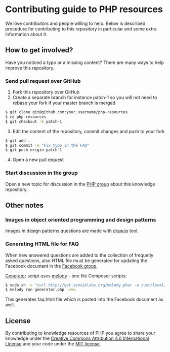 # Contributing guide to PHP resources

We love contributors and people willing to help. Below is described procedure for contributing to this repository in particular and some extra information about it.

## How to get involved?

Have you noticed a typo or a missing content? There are many ways to help improve this repository.

### Send pull request over GitHub

1. Fork this repository over GitHub
2. Create a separate branch for instance patch-1 so you will not need to rebase your fork if your master branch is merged

```bash
$ git clone git@github.com:your_username/php-resources
$ cd php-resources
$ git checkout -b patch-1
```

3. Edit the content of the repository, commit changes and push to your fork

```bash
$ git add .
$ git commit -m "Fix typo in the FAQ"
$ git push origin patch-1
```

4. Open a new pull request

### Start discussion in the group

Open a new topic for discussion in the [PHP group][php-group] about this knowledge repository.

## Other notes

### Images in object oriented programming and design patterns

Images in design patterns questions are made with [draw.io][draw.io] tool.

### Generating HTML file for FAQ

When new answered questions are added to the collection of frequetly asked questions, also HTML file must be generated for updating
the Facebook document in the [Facebook group][php-group].

[Generator][generator] script uses [melody][melody] - one file Composer scripts:

```bash
$ sudo sh -c "curl http://get.sensiolabs.org/melody.phar -o /usr/local/bin/melody && chmod a+x /usr/local/bin/melody"
$ melody run generator.php -vvv
```

This generates faq.html file which is pasted into the Facebook document as well.

## License

By contributing to knowledge resources of PHP you agree to share your knowledge under the [Creative Commons Attribution 4.0 International License][license] and your code under the [MIT license][license].

[php-group]: https://www.facebook.com/groups/2204685680/
[draw.io]: https://www.draw.io
[generator]: https://github.com/wwphp-fb/php-resources/blob/master/generator.php
[melody]: http://melody.sensiolabs.org/
[license]: https://github.com/wwphp-fb/php-resources/blob/master/LICENSE